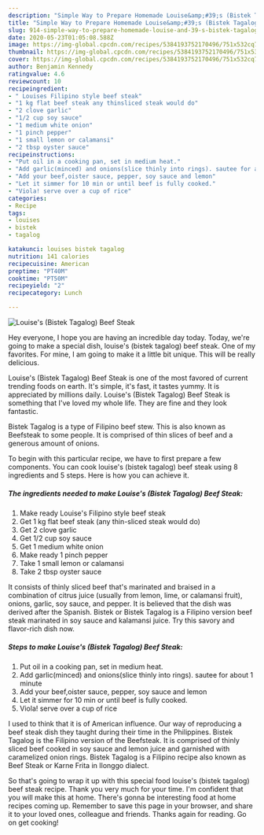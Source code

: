 ```yaml
---
description: "Simple Way to Prepare Homemade Louise&amp;#39;s (Bistek Tagalog) Beef Steak"
title: "Simple Way to Prepare Homemade Louise&amp;#39;s (Bistek Tagalog) Beef Steak"
slug: 914-simple-way-to-prepare-homemade-louise-and-39-s-bistek-tagalog-beef-steak
date: 2020-05-23T01:05:08.588Z
image: https://img-global.cpcdn.com/recipes/5384193752170496/751x532cq70/louises-bistek-tagalog-beef-steak-recipe-main-photo.jpg
thumbnail: https://img-global.cpcdn.com/recipes/5384193752170496/751x532cq70/louises-bistek-tagalog-beef-steak-recipe-main-photo.jpg
cover: https://img-global.cpcdn.com/recipes/5384193752170496/751x532cq70/louises-bistek-tagalog-beef-steak-recipe-main-photo.jpg
author: Benjamin Kennedy
ratingvalue: 4.6
reviewcount: 10
recipeingredient:
- " Louises Filipino style beef steak"
- "1 kg flat beef steak any thinsliced steak would do"
- "2 clove garlic"
- "1/2 cup soy sauce"
- "1 medium white onion"
- "1 pinch pepper"
- "1 small lemon or calamansi"
- "2 tbsp oyster sauce"
recipeinstructions:
- "Put oil in a cooking pan, set in medium heat."
- "Add garlic(minced) and onions(slice thinly into rings). sautee for about 1 minute"
- "Add your beef,oister sauce, pepper, soy sauce and lemon"
- "Let it simmer for 10 min or until beef is fully cooked."
- "Viola! serve over a cup of rice"
categories:
- Recipe
tags:
- louises
- bistek
- tagalog

katakunci: louises bistek tagalog 
nutrition: 141 calories
recipecuisine: American
preptime: "PT40M"
cooktime: "PT50M"
recipeyield: "2"
recipecategory: Lunch

---
```



![Louise&#39;s (Bistek Tagalog) Beef Steak](https://img-global.cpcdn.com/recipes/5384193752170496/751x532cq70/louises-bistek-tagalog-beef-steak-recipe-main-photo.jpg)

Hey everyone, I hope you are having an incredible day today. Today, we're going to make a special dish, louise&#39;s (bistek tagalog) beef steak. One of my favorites. For mine, I am going to make it a little bit unique. This will be really delicious.

Louise&#39;s (Bistek Tagalog) Beef Steak is one of the most favored of current trending foods on earth. It's simple, it's fast, it tastes yummy. It is appreciated by millions daily. Louise&#39;s (Bistek Tagalog) Beef Steak is something that I've loved my whole life. They are fine and they look fantastic.

Bistek Tagalog is a type of Filipino beef stew. This is also known as Beefsteak to some people. It is comprised of thin slices of beef and a generous amount of onions.


To begin with this particular recipe, we have to first prepare a few components. You can cook louise&#39;s (bistek tagalog) beef steak using 8 ingredients and 5 steps. Here is how you can achieve it.

<!--inarticleads1-->

##### The ingredients needed to make Louise&#39;s (Bistek Tagalog) Beef Steak:

1. Make ready  Louise&#39;s Filipino style beef steak
1. Get 1 kg flat beef steak (any thin-sliced steak would do)
1. Get 2 clove garlic
1. Get 1/2 cup soy sauce
1. Get 1 medium white onion
1. Make ready 1 pinch pepper
1. Take 1 small lemon or calamansi
1. Take 2 tbsp oyster sauce


It consists of thinly sliced beef that&#39;s marinated and braised in a combination of citrus juice (usually from lemon, lime, or calamansi fruit), onions, garlic, soy sauce, and pepper. It is believed that the dish was derived after the Spanish. Bistek or Bistek Tagalog is a Filipino version beef steak marinated in soy sauce and kalamansi juice. Try this savory and flavor-rich dish now. 

<!--inarticleads2-->

##### Steps to make Louise&#39;s (Bistek Tagalog) Beef Steak:

1. Put oil in a cooking pan, set in medium heat.
1. Add garlic(minced) and onions(slice thinly into rings). sautee for about 1 minute
1. Add your beef,oister sauce, pepper, soy sauce and lemon
1. Let it simmer for 10 min or until beef is fully cooked.
1. Viola! serve over a cup of rice


I used to think that it is of American influence. Our way of reproducing a beef steak dish they taught during their time in the Philippines. Bistek Tagalog is the Filipino version of the Beefsteak. It is comprised of thinly sliced beef cooked in soy sauce and lemon juice and garnished with caramelized onion rings. Bistek Tagalog is a Filipino recipe also known as Beef Steak or Karne Frita in Ilonggo dialect. 

So that's going to wrap it up with this special food louise&#39;s (bistek tagalog) beef steak recipe. Thank you very much for your time. I'm confident that you will make this at home. There's gonna be interesting food at home recipes coming up. Remember to save this page in your browser, and share it to your loved ones, colleague and friends. Thanks again for reading. Go on get cooking!
